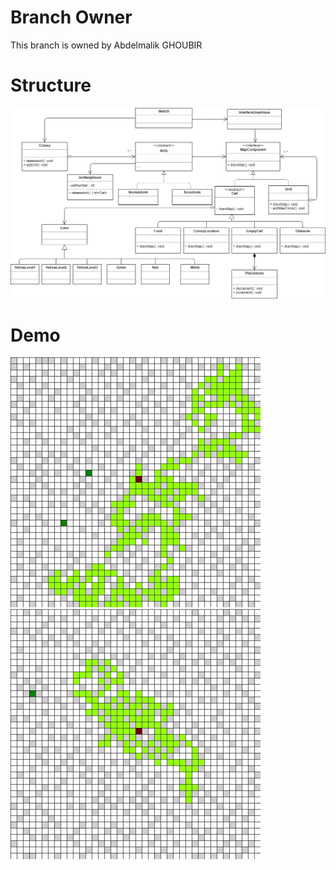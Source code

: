 # Branch Owner

This branch is owned by Abdelmalik GHOUBIR

# Structure

<img src="ACO.png" width="856" >

# Demo

<p><img src="scoutAnts1.gif" width="400" > <img src="scoutAnts2.gif" width="400" ></p>
